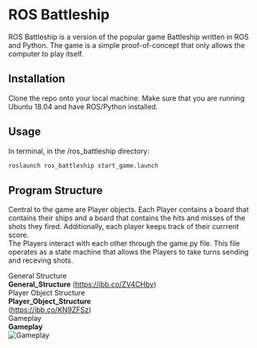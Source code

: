 # ROS Battleship
ROS Battleship is a version of the popular game Battleship written in ROS and Python. The game is a simple proof-of-concept that only allows the computer to play itself.
## Installation
Clone the repo onto your local machine. Make sure that you are running Ubuntu 18.04 and have ROS/Python installed.
## Usage
In terminal, in the /ros_battleship directory:
```python
roslaunch ros_battleship start_game.launch
```
## Program Structure
Central to the game are Player objects. Each Player contains a board that contains their ships and a board that contains the hits and misses of the shots they fired. Additionally, each player keeps track of their currrent score.   
The Players interact with each other through the game.py file. This file operates as a state machine that allows the Players to take turns sending and receving shots. 

General Structure  
**General_Structure**
(https://ibb.co/ZV4CHbv)  
Player Object Structure  
**Player_Object_Structure**  
(https://ibb.co/KN9ZFSz)   
Gameplay  
**Gameplay**  
![Gameplay](https://ibb.co/TczQbCY)